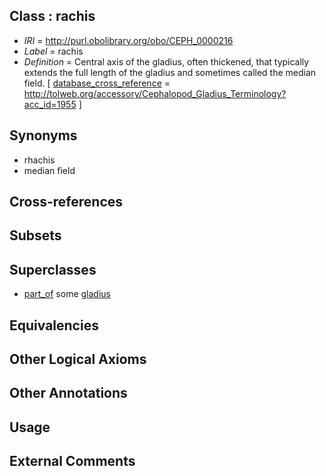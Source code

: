
## Class : rachis

 * *IRI* = http://purl.obolibrary.org/obo/CEPH_0000216
 * *Label* = rachis
 * *Definition* = Central axis of the gladius, often thickened, that typically extends the full length of the gladius and sometimes called the median field. [ [database_cross_reference](../../ef/oboInOwl#hasDbXref.md) = http://tolweb.org/accessory/Cephalopod_Gladius_Terminology?acc_id=1955 ]

## Synonyms

 * rhachis
 * median field

## Cross-references


## Subsets


## Superclasses

 * [part_of](../../BFO/50/BFO_0000050.md) some [gladius](../../CEPH/24/CEPH_0000124.md)

## Equivalencies


## Other Logical Axioms


## Other Annotations


## Usage


## External Comments

